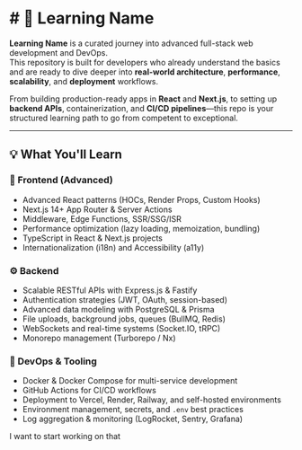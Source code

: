 # # 🚀 Learning Name

**Learning Name** is a curated journey into advanced full-stack web development and DevOps.  
This repository is built for developers who already understand the basics and are ready to dive deeper into **real-world architecture**, **performance**, **scalability**, and **deployment** workflows.

From building production-ready apps in **React** and **Next.js**, to setting up **backend APIs**, containerization, and **CI/CD pipelines**—this repo is your structured learning path to go from competent to exceptional.

---

## 💡 What You'll Learn

### 🧠 Frontend (Advanced)

- Advanced React patterns (HOCs, Render Props, Custom Hooks)
- Next.js 14+ App Router & Server Actions
- Middleware, Edge Functions, SSR/SSG/ISR
- Performance optimization (lazy loading, memoization, bundling)
- TypeScript in React & Next.js projects
- Internationalization (i18n) and Accessibility (a11y)

### ⚙️ Backend

- Scalable RESTful APIs with Express.js & Fastify
- Authentication strategies (JWT, OAuth, session-based)
- Advanced data modeling with PostgreSQL & Prisma
- File uploads, background jobs, queues (BullMQ, Redis)
- WebSockets and real-time systems (Socket.IO, tRPC)
- Monorepo management (Turborepo / Nx)

### 🔧 DevOps & Tooling

- Docker & Docker Compose for multi-service development
- GitHub Actions for CI/CD workflows
- Deployment to Vercel, Render, Railway, and self-hosted environments
- Environment management, secrets, and `.env` best practices
- Log aggregation & monitoring (LogRocket, Sentry, Grafana)

I want to start working on that


